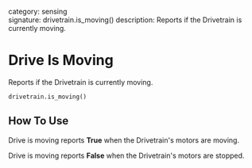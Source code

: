category: sensing  
signature: drivetrain.is_moving()
description: Reports if the Drivetrain is currently moving.

# Drive Is Moving
 
Reports if the Drivetrain is currently moving.

```don
drivetrain.is_moving()
```

## How To Use

Drive is moving reports **True** when the Drivetrain's motors are moving.

Drive is moving reports **False** when the Drivetrain's motors are stopped.
	
<advanced>
</advanced>
